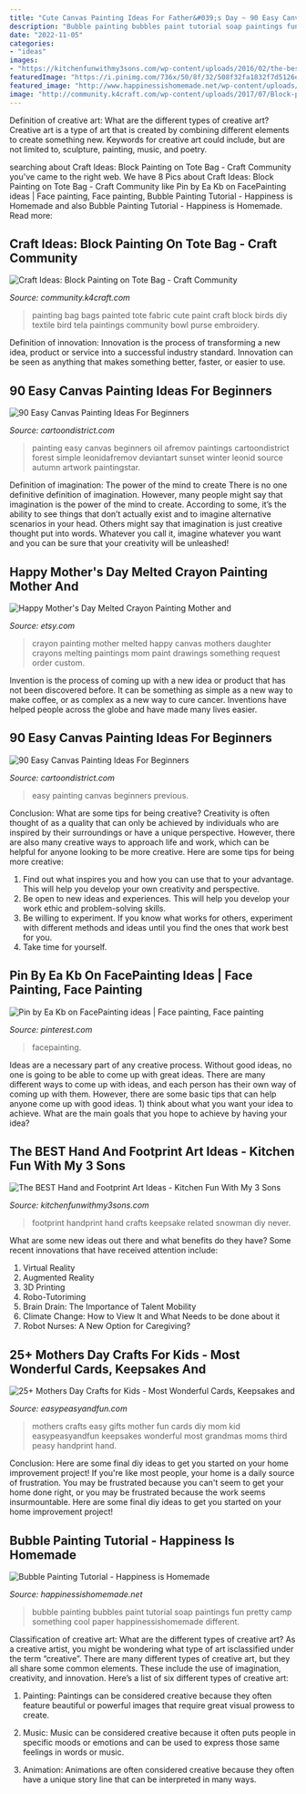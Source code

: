 ```yaml
---
title: "Cute Canvas Painting Ideas For Father&#039;s Day ~ 90 Easy Canvas Painting Ideas For Beginners"
description: "Bubble painting bubbles paint tutorial soap paintings fun pretty camp something cool paper happinessishomemade different"
date: "2022-11-05"
categories:
- "ideas"
images:
- "https://kitchenfunwithmy3sons.com/wp-content/uploads/2016/02/the-best-handprint-and-footprint-crafts-and-art-ideas-72.jpg"
featuredImage: "https://i.pinimg.com/736x/50/8f/32/508f32fa1832f7d5126e00640ee7cfc3.jpg"
featured_image: "http://www.happinessishomemade.net/wp-content/uploads/2013/06/Bubble-Painting-1024x685.jpg"
image: "http://community.k4craft.com/wp-content/uploads/2017/07/Block-print-ideas-2.jpg"
---
```



Definition of creative art: What are the different types of creative art?
Creative art is a type of art that is created by combining different elements to create something new. Keywords for creative art could include, but are not limited to, sculpture, painting, music, and poetry.

	

		
searching about Craft Ideas: Block Painting on Tote Bag - Craft Community you've came to the right web. We have 8 Pics about Craft Ideas: Block Painting on Tote Bag - Craft Community like Pin by Ea Kb on FacePainting ideas | Face painting, Face painting, Bubble Painting Tutorial - Happiness is Homemade and also Bubble Painting Tutorial - Happiness is Homemade. Read more:
		
    
## Craft Ideas: Block Painting On Tote Bag - Craft Community

<img loading=lazy src="http://community.k4craft.com/wp-content/uploads/2017/07/Block-print-ideas-2.jpg" onerror="this.onerror=null;this.src='https://tse4.mm.bing.net/th?id=OIP.1e35djFkKM7CrclLIzsDRgAAAA&amp;pid=15.1';" alt="Craft Ideas: Block Painting on Tote Bag - Craft Community">

_Source: community.k4craft.com_

>painting bag bags painted tote fabric cute paint craft block birds diy textile bird tela paintings community bowl purse embroidery. 

	

Definition of innovation:
Innovation is the process of transforming a new idea, product or service into a successful industry standard. Innovation can be seen as anything that makes something better, faster, or easier to use.

    
## 90 Easy Canvas Painting Ideas For Beginners

<img loading=lazy src="http://www.cartoondistrict.com/wp-content/uploads/2017/06/Easy-Canvas-Painting-Ideas-For-Beginners0121.jpg" onerror="this.onerror=null;this.src='https://tse1.mm.bing.net/th?id=OIP.VFeVfGBtVk_imz1mTnhccwHaJ7&amp;pid=15.1';" alt="90 Easy Canvas Painting Ideas For Beginners">

_Source: cartoondistrict.com_

>painting easy canvas beginners oil afremov paintings cartoondistrict forest simple leonidafremov deviantart sunset winter leonid source autumn artwork paintingstar. 

	

Definition of imagination: The power of the mind to create
There is no one definitive definition of imagination. However, many people might say that imagination is the power of the mind to create. According to some, it’s the ability to see things that don’t actually exist and to imagine alternative scenarios in your head. Others might say that imagination is just creative thought put into words. Whatever you call it, imagine whatever you want and you can be sure that your creativity will be unleashed!

    
## Happy Mother&#039;s Day Melted Crayon Painting Mother And

<img loading=lazy src="https://img0.etsystatic.com/009/0/5988918/il_fullxfull.442784368_nsks.jpg" onerror="this.onerror=null;this.src='https://tse4.mm.bing.net/th?id=OIP.23CQknYMVC8iivR6kgDhlwHaJ4&amp;pid=15.1';" alt="Happy Mother&#039;s Day Melted Crayon Painting Mother and">

_Source: etsy.com_

>crayon painting mother melted happy canvas mothers daughter crayons melting paintings mom paint drawings something request order custom. 

	

Invention is the process of coming up with a new idea or product that has not been discovered before. It can be something as simple as a new way to make coffee, or as complex as a new way to cure cancer. Inventions have helped people across the globe and have made many lives easier.

    
## 90 Easy Canvas Painting Ideas For Beginners

<img loading=lazy src="http://www.cartoondistrict.com/wp-content/uploads/2017/06/Easy-Canvas-Painting-Ideas-For-Beginners3.jpeg" onerror="this.onerror=null;this.src='https://tse4.mm.bing.net/th?id=OIP.6cU3i_cSYrIHjXHmVQ56ZAHaJh&amp;pid=15.1';" alt="90 Easy Canvas Painting Ideas For Beginners">

_Source: cartoondistrict.com_

>easy painting canvas beginners previous. 

	

Conclusion: What are some tips for being creative?
Creativity is often thought of as a quality that can only be achieved by individuals who are inspired by their surroundings or have a unique perspective. However, there are also many creative ways to approach life and work, which can be helpful for anyone looking to be more creative. Here are some tips for being more creative: 
1) Find out what inspires you and how you can use that to your advantage. This will help you develop your own creativity and perspective. 
2) Be open to new ideas and experiences. This will help you develop your work ethic and problem-solving skills. 
3) Be willing to experiment. If you know what works for others, experiment with different methods and ideas until you find the ones that work best for you. 
4) Take time for yourself.

    
## Pin By Ea Kb On FacePainting Ideas | Face Painting, Face Painting

<img loading=lazy src="https://i.pinimg.com/736x/50/8f/32/508f32fa1832f7d5126e00640ee7cfc3.jpg" onerror="this.onerror=null;this.src='https://tse1.mm.bing.net/th?id=OIP.osIhpHdNmwYnCTNOxfvH8gHaLJ&amp;pid=15.1';" alt="Pin by Ea Kb on FacePainting ideas | Face painting, Face painting">

_Source: pinterest.com_

>facepainting. 

	

Ideas are a necessary part of any creative process. Without good ideas, no one is going to be able to come up with great ideas. There are many different ways to come up with ideas, and each person has their own way of coming up with them. However, there are some basic tips that can help anyone come up with good ideas. 1) think about what you want your idea to achieve. What are the main goals that you hope to achieve by having your idea?

    
## The BEST Hand And Footprint Art Ideas - Kitchen Fun With My 3 Sons

<img loading=lazy src="https://kitchenfunwithmy3sons.com/wp-content/uploads/2016/02/the-best-handprint-and-footprint-crafts-and-art-ideas-72.jpg" onerror="this.onerror=null;this.src='https://tse2.mm.bing.net/th?id=OIP.v8f2hOo5MbB88_0BZL35sQHaK7&amp;pid=15.1';" alt="The BEST Hand and Footprint Art Ideas - Kitchen Fun With My 3 Sons">

_Source: kitchenfunwithmy3sons.com_

>footprint handprint hand crafts keepsake related snowman diy never. 

	

What are some new ideas out there and what benefits do they have?
Some recent innovations that have received attention include: 
1. Virtual Reality 
2. Augmented Reality 
3. 3D Printing 
4. Robo-Tutoriming 
5. Brain Drain: The Importance of Talent Mobility 
6. Climate Change: How to View It and What Needs to be done about it 
7. Robot Nurses: A New Option for Caregiving?

    
## 25+ Mothers Day Crafts For Kids - Most Wonderful Cards, Keepsakes And

<img loading=lazy src="https://www.easypeasyandfun.com/wp-content/uploads/2015/05/Mothers-Day-Crafts-for-Kids-Kid-Made-Gifts.jpg" onerror="this.onerror=null;this.src='https://tse3.mm.bing.net/th?id=OIP.Cv32FNpcZySUfaSg4tiIggHaKl&amp;pid=15.1';" alt="25+ Mothers Day Crafts for Kids - Most Wonderful Cards, Keepsakes and">

_Source: easypeasyandfun.com_

>mothers crafts easy gifts mother fun cards diy mom kid easypeasyandfun keepsakes wonderful most grandmas moms third peasy handprint hand. 

	

Conclusion: Here are some final diy ideas to get you started on your home improvement project!
If you're like most people, your home is a daily source of frustration. You may be frustrated because you can't seem to get your home done right, or you may be frustrated because the work seems insurmountable. Here are some final diy ideas to get you started on your home improvement project!

    
## Bubble Painting Tutorial - Happiness Is Homemade

<img loading=lazy src="http://www.happinessishomemade.net/wp-content/uploads/2013/06/Bubble-Painting-1024x685.jpg" onerror="this.onerror=null;this.src='https://tse4.mm.bing.net/th?id=OIP.NghDlw3oVz67Q70hLlggZAHaE9&amp;pid=15.1';" alt="Bubble Painting Tutorial - Happiness is Homemade">

_Source: happinessishomemade.net_

>bubble painting bubbles paint tutorial soap paintings fun pretty camp something cool paper happinessishomemade different. 

	

Classification of creative art: What are the different types of creative art?
As a creative artist, you might be wondering what type of art isclassified under the term “creative”. There are many different types of creative art, but they all share some common elements. These include the use of imagination, creativity, and innovation. Here’s a list of six different types of creative art:
1. Painting: Paintings can be considered creative because they often feature beautiful or powerful images that require great visual prowess to create.

2. Music: Music can be considered creative because it often puts people in specific moods or emotions and can be used to express those same feelings in words or music.

3. Animation: Animations are often considered creative because they often have a unique story line that can be interpreted in many ways.


